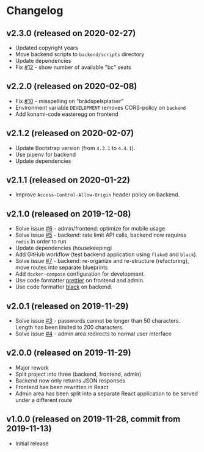 # Changelog

## v2.3.0 (released on 2020-02-27)

* Updated copyright years
* Move backend scripts to `backend/scripts` directory
* Update dependencies
* Fix [#12](https://github.com/VilhelmPrytz/datorklubben-booking/issues/12) - show number of available "bc" seats

## v2.2.0 (released on 2020-02-08)

* Fix [#10](https://github.com/VilhelmPrytz/datorklubben-booking/issues/10) - misspelling on "brädspelsplatser"
* Environment variable `DEVELOPMENT` removes CORS-policy on `backend`
* Add konami-code easteregg on frontend

## v2.1.2 (released on 2020-02-07)

* Update Bootstrap version (from `4.3.1` to `4.4.1`).
* Use pipenv for backend
* Update dependencies

## v2.1.1 (released on 2020-01-22)

* Improve `Access-Control-Allow-Origin` header policy on backend.

## v2.1.0 (released on 2019-12-08)

* Solve issue [#6](https://github.com/VilhelmPrytz/datorklubben-booking/issues/6) - admin/frontend: optimize for mobile usage
* Solve issue [#5](https://github.com/VilhelmPrytz/datorklubben-booking/issues/5) - backend: rate limit API calls, backend now requires `redis` in order to run
* Update dependencies (housekeeping)
* Add GitHub workflow (test backend application using `flake8` and `black`).
* Solve issue [#7](https://github.com/VilhelmPrytz/datorklubben-booking/issues/7) - backend: re-organize and re-structure (refactoring), move routes into separate blueprints
* Add `docker-compose` configuration for development.
* Use code formatter [prettier](https://prettier.io/) on frontend and admin.
* Use code formatter [black](https://github.com/psf/black) on backend.

## v2.0.1 (released on 2019-11-29)

* Solve issue [#3](https://github.com/VilhelmPrytz/datorklubben-booking/issues/3) - passwords cannot be longer than 50 characters. Length has been limited to 200 characters.
* Solve issue [#4](https://github.com/VilhelmPrytz/datorklubben-booking/issues/4) - admin area redirects to normal user interface

## v2.0.0 (released on 2019-11-29)

* Major rework
* Split project into three (backend, frontend, admin)
* Backend now only returns JSON responses
* Frontend has been rewritten in React
* Admin area has been split into a separate React application to be served under a different route

## v1.0.0 (released on 2019-11-28, commit from 2019-11-13)

* Initial release
